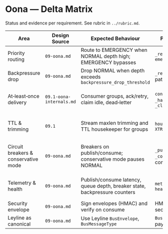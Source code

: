 # Oona — Delta Matrix

Status and evidence per requirement. See rubric in `../rubric.md`.

| Area | Design Source | Expected Behaviour | Prototype Evidence | Status | Severity | Notes |
| --- | --- | --- | --- | --- | --- | --- |
| Priority routing | `09-oona.md` | Route to EMERGENCY when NORMAL depth high; EMERGENCY bypasses | `_resolve_stream()` with `emergency_threshold` | Implemented | Must‑have | Verified by tests. |
| Backpressure drop | `09-oona.md` | Drop NORMAL when depth exceeds `backpressure_drop_threshold` | `_resolve_stream()` drop path | Implemented | Should‑have | Metrics incremented. |
| At‑least‑once delivery | `09.1-oona-internals.md` | Consumer groups, ack/retry, claim idle, dead‑letter | `consume()` retries with `_handle_handler_error`, `_claim_stale_messages()` | Implemented | Must‑have | Retries honour max attempts and push to configurable dead-letter stream. |
| TTL & trimming | `09.1` | Stream maxlen trimming and TTL housekeeper for groups | `housekeeping()` with `XTRIM MINID` | Implemented | Should‑have | Supports TTL trimming alongside existing `maxlen` bounds. |
| Circuit breakers & conservative mode | `09-oona.md` | Breakers on publish/consume; conservative mode pauses NORMAL | `_publish_breaker`, `_consume_breaker`, conservative routing | Implemented | Must‑have | Publish/consume failures open breakers and route through emergency mode. |
| Telemetry & health | `09-oona.md` | Publish/consume latency, queue depth, breaker state, backpressure counters | `metrics_snapshot()`, `health_snapshot()` | Partially Implemented | Should‑have | Breaker/backpressure counters exposed; latency tracking remains TODO. |
| Security envelope | `09-oona.md` | Sign envelopes (HMAC) and verify on consume | HMAC sign/verify when secret present | Implemented | Must‑have | Uses `DEFAULT_SECRET_ENV`. |
| Leyline as canonical | `09-oona.md` | Use Leyline `BusEnvelope`, `BusMessageType` | `BusEnvelope` wrapping payloads | Implemented | Must‑have | Canonical use. |

